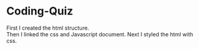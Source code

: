 # Coding-Quiz
First I created the html structure.   
Then I linked the css and Javascript document.
Next I styled the html with css.
